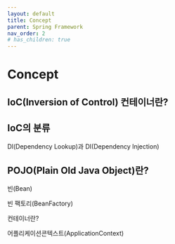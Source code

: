 ```yaml
---
layout: default
title: Concept
parent: Spring Framework
nav_order: 2
# has_children: true
---
```


# Concept

## IoC(Inversion of Control) 컨테이너란?

## IoC의 분류
Dl(Dependency Lookup)과 DI(Dependency Injection)


## POJO(Plain Old Java Object)란?


빈(Bean)

빈 팩토리(BeanFactory)

컨테이너란?

어플리케이션콘텍스트(ApplicationContext)

